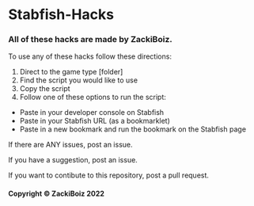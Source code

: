 # Stabfish-Hacks

### All of these hacks are made by ZackiBoiz.

To use any of these hacks follow these directions:
1. Direct to the game type [folder]
2. Find the script you would like to use
3. Copy the script
4. Follow one of these options to run the script:
  - Paste in your developer console on Stabfish
  - Paste in your Stabfish URL (as a bookmarklet)
  - Paste in a new bookmark and run the bookmark on the Stabfish page
  
If there are ANY issues, post an issue.

If you have a suggestion, post an issue.

If you want to contibute to this repository, post a pull request.

#### Copyright &copy; ZackiBoiz 2022

